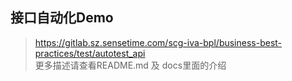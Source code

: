 
## 接口自动化Demo
> https://gitlab.sz.sensetime.com/scg-iva-bpl/business-best-practices/test/autotest_api  
> 更多描述请查看README.md 及 docs里面的介绍